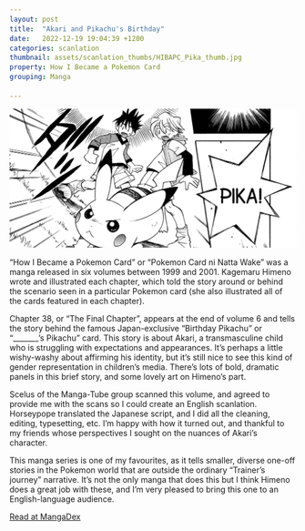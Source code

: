```yaml
---
layout: post
title:  "Akari and Pikachu's Birthday"
date:   2022-12-19 19:04:39 +1200
categories: scanlation
thumbnail: assets/scanlation_thumbs/HIBAPC_Pika_thumb.jpg
property: How I Became a Pokemon Card
grouping: Manga

---
```


![](/assets/headers/HIBAPC_Pika_header.jpg)

“How I Became a Pokemon Card” or “Pokemon Card ni Natta Wake” was a manga released in six volumes between 1999 and 2001. Kagemaru Himeno wrote and illustrated each chapter, which told the story around or behind the scenario seen in a particular Pokemon card (she also illustrated all of the cards featured in each chapter).

<span>Chapter 38, or “The Final Chapter”, appears at the end of volume 6 and tells the story behind the famous Japan-exclusive “Birthday Pikachu” or “_______’s Pikachu” card. This story is about Akari, a transmasculine child who is struggling with expectations and appearances. It’s perhaps a little wishy-washy about affirming his identity, but it’s still nice to see this kind of gender representation in children’s media. There’s lots of bold, dramatic panels in this brief story, and some lovely art on Himeno’s part.</span>  

Scelus of the Manga-Tube group scanned this volume, and agreed to provide me with the scans so I could create an English scanlation. Horseypope translated the Japanese script, and I did all the cleaning, editing, typesetting, etc. I’m happy with how it turned out, and thankful to my friends whose perspectives I sought on the nuances of Akari’s character.

This manga series is one of my favourites, as it tells smaller, diverse one-off stories in the Pokemon world that are outside the ordinary “Trainer’s journey” narrative. It’s not the only manga that does this but I think Himeno does a great job with these, and I’m very pleased to bring this one to an English-language audience.

[Read at MangaDex](https://mangadex.org/title/945ee680-214c-45b4-b6a3-a4aad84aa047/how-i-became-a-pok-mon-card)